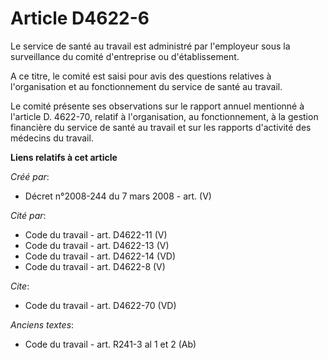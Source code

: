 # Article D4622-6

Le service de santé au travail est administré par l'employeur sous la surveillance du comité d'entreprise ou
d'établissement. 

A ce titre, le comité est saisi pour avis des questions relatives à l'organisation et au fonctionnement du service de santé
au travail. 

Le comité présente ses observations sur le rapport annuel mentionné à l'article D. 4622-70, relatif à l'organisation, au
fonctionnement, à la gestion financière du service de santé au travail et sur les rapports d'activité des médecins du
travail.

**Liens relatifs à cet article**

_Créé par_:

  - Décret n°2008-244 du 7 mars 2008 - art. (V)

_Cité par_:

  - Code du travail - art. D4622-11 (V)
  - Code du travail - art. D4622-13 (V)
  - Code du travail - art. D4622-14 (VD)
  - Code du travail - art. D4622-8 (V)

_Cite_:

  - Code du travail - art. D4622-70 (VD)

_Anciens textes_:

  - Code du travail - art. R241-3 al 1 et 2 (Ab)
